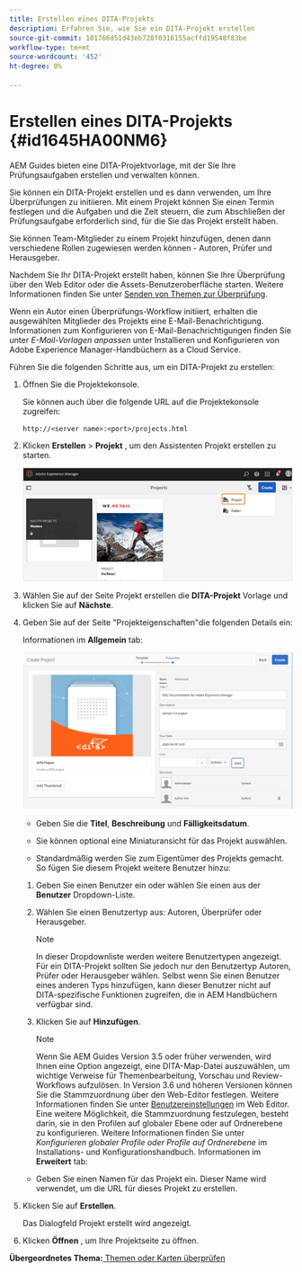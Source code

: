 ```yaml
---
title: Erstellen eines DITA-Projekts
description: Erfahren Sie, wie Sie ein DITA-Projekt erstellen
source-git-commit: 101766d51d43eb728f0316155acffd19548f83be
workflow-type: tm+mt
source-wordcount: '452'
ht-degree: 0%

---
```



# Erstellen eines DITA-Projekts {#id1645HA00NM6}

AEM Guides bieten eine DITA-Projektvorlage, mit der Sie Ihre Prüfungsaufgaben erstellen und verwalten können.

Sie können ein DITA-Projekt erstellen und es dann verwenden, um Ihre Überprüfungen zu initiieren. Mit einem Projekt können Sie einen Termin festlegen und die Aufgaben und die Zeit steuern, die zum Abschließen der Prüfungsaufgabe erforderlich sind, für die Sie das Projekt erstellt haben.

Sie können Team-Mitglieder zu einem Projekt hinzufügen, denen dann verschiedene Rollen zugewiesen werden können - Autoren, Prüfer und Herausgeber.

Nachdem Sie Ihr DITA-Projekt erstellt haben, können Sie Ihre Überprüfung über den Web Editor oder die Assets-Benutzeroberfläche starten. Weitere Informationen finden Sie unter [Senden von Themen zur Überprüfung](review-send-topics-for-review.md#).

Wenn ein Autor einen Überprüfungs-Workflow initiiert, erhalten die ausgewählten Mitglieder des Projekts eine E-Mail-Benachrichtigung. Informationen zum Konfigurieren von E-Mail-Benachrichtigungen finden Sie unter *E-Mail-Vorlagen anpassen* unter Installieren und Konfigurieren von Adobe Experience Manager-Handbüchern as a Cloud Service.

Führen Sie die folgenden Schritte aus, um ein DITA-Projekt zu erstellen:

1. Öffnen Sie die Projektekonsole.

   Sie können auch über die folgende URL auf die Projektekonsole zugreifen:

   ```http
   http://<server name>:<port>/projects.html
   ```

1. Klicken **Erstellen** \> **Projekt** , um den Assistenten Projekt erstellen zu starten.

   ![](images/project-console-63.png)

1. Wählen Sie auf der Seite Projekt erstellen die **DITA-Projekt** Vorlage und klicken Sie auf **Nächste**.

1. Geben Sie auf der Seite &quot;Projekteigenschaften&quot;die folgenden Details ein:

   Informationen im **Allgemein** tab:

   ![](images/create-project.png)

   - Geben Sie die **Titel**, **Beschreibung** und **Fälligkeitsdatum**.

   - Sie können optional eine Miniaturansicht für das Projekt auswählen.

   - Standardmäßig werden Sie zum Eigentümer des Projekts gemacht. So fügen Sie diesem Projekt weitere Benutzer hinzu:
   1. Geben Sie einen Benutzer ein oder wählen Sie einen aus der **Benutzer** Dropdown-Liste.

   1. Wählen Sie einen Benutzertyp aus: Autoren, Überprüfer oder Herausgeber.

      >[!NOTE]
      >
      >In dieser Dropdownliste werden weitere Benutzertypen angezeigt. Für ein DITA-Projekt sollten Sie jedoch nur den Benutzertyp Autoren, Prüfer oder Herausgeber wählen. Selbst wenn Sie einen Benutzer eines anderen Typs hinzufügen, kann dieser Benutzer nicht auf DITA-spezifische Funktionen zugreifen, die in AEM Handbüchern verfügbar sind.

   1. Klicken Sie auf **Hinzufügen**.

      >[!NOTE]
      >
      >Wenn Sie AEM Guides Version 3.5 oder früher verwenden, wird Ihnen eine Option angezeigt, eine DITA-Map-Datei auszuwählen, um wichtige Verweise für Themenbearbeitung, Vorschau und Review-Workflows aufzulösen. In Version 3.6 und höheren Versionen können Sie die Stammzuordnung über den Web-Editor festlegen. Weitere Informationen finden Sie unter [Benutzereinstellungen](web-editor-features.md#id2087G0P40SB) im Web Editor. Eine weitere Möglichkeit, die Stammzuordnung festzulegen, besteht darin, sie in den Profilen auf globaler Ebene oder auf Ordnerebene zu konfigurieren. Weitere Informationen finden Sie unter *Konfigurieren globaler Profile oder Profile auf Ordnerebene* im Installations- und Konfigurationshandbuch.
   Informationen im **Erweitert** tab:

   - Geben Sie einen Namen für das Projekt ein. Dieser Name wird verwendet, um die URL für dieses Projekt zu erstellen.



1. Klicken Sie auf **Erstellen**.

   Das Dialogfeld Projekt erstellt wird angezeigt.

1. Klicken **Öffnen** , um Ihre Projektseite zu öffnen.


**Übergeordnetes Thema:**[ Themen oder Karten überprüfen](review.md)

